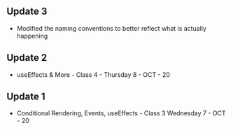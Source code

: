 ## Update 3

- Modified the naming conventions to better reflect what is actually happening

## Update 2

- useEffects & More - Class 4 - Thursday 8 - OCT - 20

## Update 1

- Conditional Rendering, Events, useEffects - Class 3 Wednesday 7 - OCT - 20

